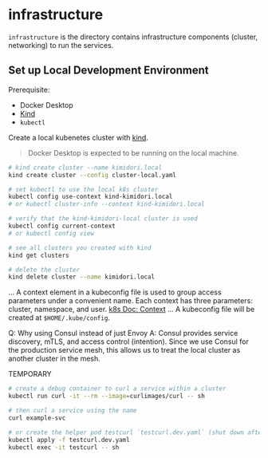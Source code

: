 # infrastructure

`infrastructure` is the directory contains infrastructure components (cluster, networking) to run the services.

## Set up Local Development Environment

Prerequisite:

- Docker Desktop
- [Kind](https://kind.sigs.k8s.io/)
- `kubectl`

Create a local kubenetes cluster with [kind](https://kind.sigs.k8s.io/).

> Docker Desktop is expected to be running on the local machine.

```sh
# kind create cluster --name kimidori.local
kind create cluster --config cluster-local.yaml 

# set kubectl to use the local k8s cluster
kubectl config use-context kind-kimidori.local
# or kubectl cluster-info --context kind-kimidori.local

# verify that the kind-kimidori-local cluster is used
kubectl config current-context
# or kubectl config view

# see all clusters you created with kind
kind get clusters

# delete the cluster
kind delete cluster --name kimidori.local
```

... A context element in a kubeconfig file is used to group access parameters under a convenient name. Each context has three parameters: cluster, namespace, and user. [k8s Doc: Context](https://kubernetes.io/docs/concepts/configuration/organize-cluster-access-kubeconfig/#context)
... A kubeconfig file will be created at `$HOME/.kube/config`.

Q: Why using Consul instead of just Envoy
A: Consul provides service discovery, mTLS, and access control (intention). Since we use Consul for the production service mesh, this allows us to treat the local cluster as another cluster in the mesh.

TEMPORARY

```sh
# create a debug container to curl a service within a cluster
kubectl run curl -it --rm --image=curlimages/curl -- sh

# then curl a service using the name
curl example-svc

# or create the helper pod testcurl `testcurl.dev.yaml` (shut down after 10m)
kubectl apply -f testcurl.dev.yaml
kubectl exec -it testcurl -- sh
```
